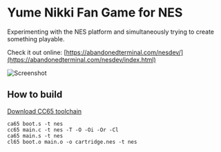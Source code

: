 # Yume Nikki Fan Game for NES
Experimenting with the NES platform and simultaneously trying to create something playable.

Check it out online: [https://abandonedterminal.com/nesdev/](https://abandonedterminal.com/nesdev/index.html)

![Screenshot](https://github.com/smugd/nes-game/raw/master/prototype_1.png "Screenshot")

## How to build
[Download CC65 toolchain](https://cc65.github.io/)
```
ca65 boot.s -t nes
cc65 main.c -t nes -T -O -Oi -Or -Cl
ca65 main.s -t nes
cl65 boot.o main.o -o cartridge.nes -t nes
```
